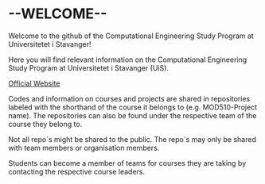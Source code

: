 # --WELCOME--
Welcome to the github of the Computational Engineering Study Program at Universitetet i Stavanger!

Here you will find relevant information on the Computational Engineering Study Program at Universitetet i Stavanger (UiS).

<a href="https://www.uis.no/en/studies/master-of-science-in-computational-engineering">Official Website</a>

Codes and information on courses and projects are shared in repositories labeled with the shorthand of the course it belongs to (e.g. MOD510-Project name).
The repositories can also be found under the respective team of the course they belong to.

Not all repo´s might be shared to the public.
The repo´s may only be shared with team members or organisation members.

Students can become a member of teams for courses they are taking by contacting the respective course leaders.

